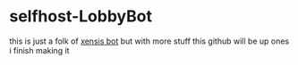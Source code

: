 # selfhost-LobbyBot
this is just a folk of [xensis bot](https://github.com/KaosDrip/Xensis) but with more stuff
this github will be up ones i finish making it
